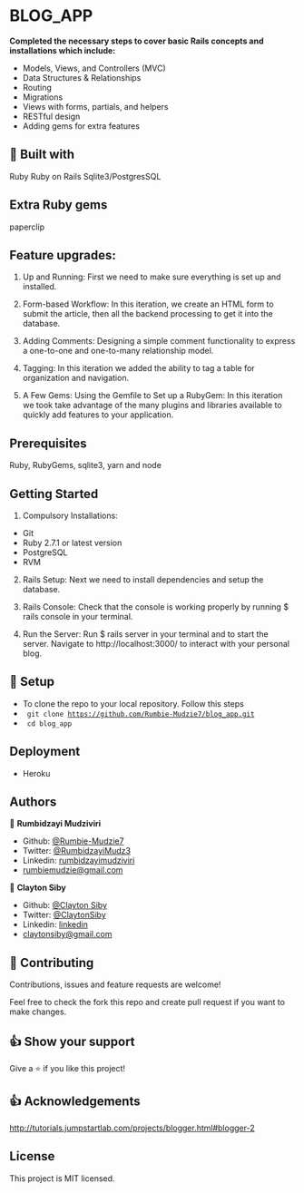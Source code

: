 # BLOG_APP

**Completed the necessary steps to cover basic Rails concepts and installations which include:**
- Models, Views, and Controllers (MVC)
- Data Structures & Relationships
- Routing
- Migrations
- Views with forms, partials, and helpers
- RESTful design
- Adding gems for extra features

## 🔧 Built with<a name = "with"></a>

Ruby
Ruby on Rails
Sqlite3/PostgresSQL

## Extra Ruby gems
paperclip

## Feature upgrades:
1. Up and Running:
First we need to make sure everything is set up and installed. 

2. Form-based Workflow:
In this iteration, we create an HTML form to submit the article, then all the backend processing to get it into the database.

3. Adding Comments:
Designing a simple comment functionality to express a one-to-one and one-to-many relationship model.

4. Tagging:
In this iteration we added the ability to tag a table for organization and navigation.

5. A Few Gems:
Using the Gemfile to Set up a RubyGem:
In this iteration we took take advantage of the many plugins and libraries available to quickly add features to your application.


## Prerequisites
Ruby, RubyGems, sqlite3, yarn and node

## Getting Started
1. Compulsory Installations:
- Git
- Ruby 2.7.1 or latest version
- PostgreSQL
- RVM

2. Rails Setup:
Next we need to install dependencies and setup the database.

3. Rails Console:
Check that the console is working properly by running $ rails console in your terminal. 
 
4. Run the Server:
Run $ rails server in your terminal and to start the server.
Navigate to http://localhost:3000/ to interact with your personal blog.


## 🔨 Setup <a name = "setup"></a>

- To clone the repo to your local repository. Follow this steps
- <code> git clone https://github.com/Rumbie-Mudzie7/blog_app.git</code>
- <code> cd blog_app</code>

## Deployment
- Heroku

## Authors

👤 **Rumbidzayi Mudziviri**

- Github: [@Rumbie-Mudzie7](https://github.com/Rumbie-Mudzie7)
- Twitter: [@RumbidzayiMudz3](https://twitter.com/RumbidzayiMudz3)
- Linkedin: [rumbidzayimudziviri](https://www.linkedin.com/in/rumbidzayi-mudziviri)
- rumbiemudzie@gmail.com

👤 **Clayton Siby**
- Github: [@Clayton Siby](https://github.com/ClaytonSiby)
- Twitter: [@ClaytonSiby](https://twitter.com/ClaytonSiby)
- Linkedin: [linkedin](https://www.linkedin.com/in/clayton-siby/)
- claytonsiby@gmail.com

## 🤝 Contributing

Contributions, issues and feature requests are welcome!

Feel free to check the fork this repo and create pull request if you want to make changes.

## 👍 Show your support

Give a ⭐️ if you like this project!

## :thumbsup: Acknowledgements
http://tutorials.jumpstartlab.com/projects/blogger.html#blogger-2

## License
This project is MIT licensed.

